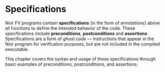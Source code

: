 # Specifications

Noir FV programs contain **specifications** (in the form of annotations) above all functions to define the intended behavior of the code. These specifications include **preconditions**, **postconditions** and **assertions**. Specifications are a form of *ghost code* — instructions that appear in the Noir program for verification purposes, but are not included in the compiled executable.

This chapter covers the syntax and usage of these specifications through basic examples of preconditions, postconditions, and assertions.
